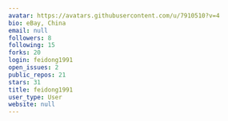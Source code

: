 ```yaml
---
avatar: https://avatars.githubusercontent.com/u/7910510?v=4
bio: eBay, China
email: null
followers: 8
following: 15
forks: 20
login: feidong1991
open_issues: 2
public_repos: 21
stars: 31
title: feidong1991
user_type: User
website: null
---
```

